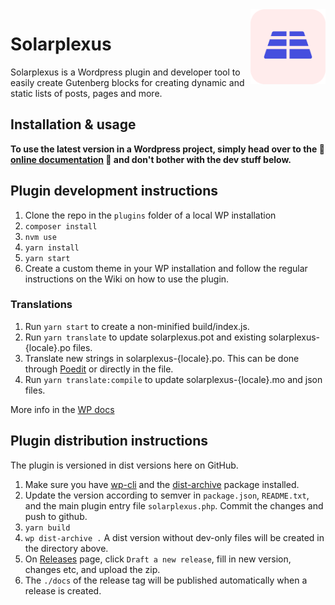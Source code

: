 <img align="right" width="120" height="120" src="https://github.com/Aventyret/solarplexus/blob/master/solarplexus-logo.png?raw=true" style="float:right" />

# Solarplexus

Solarplexus is a Wordpress plugin and developer tool to easily create Gutenberg blocks for creating dynamic and static lists of posts, pages and more.

## Installation & usage

**To use the latest version in a Wordpress project, simply head over to the 📖 [online documentation](https://aventyret.github.io/solarplexus/) 📖 and don't bother with the dev stuff below.**

## Plugin development instructions

1. Clone the repo in the `plugins` folder of a local WP installation
2. `composer install`
3. `nvm use`
4. `yarn install`
5. `yarn start`
6. Create a custom theme in your WP installation and follow the regular instructions on the Wiki on how to use the plugin.

### Translations

1. Run `yarn start` to create a non-minified build/index.js.
2. Run `yarn translate` to update solarplexus.pot and existing solarplexus-{locale}.po files.
3. Translate new strings in solarplexus-{locale}.po. This can be done through [Poedit](https://poedit.net) or directly in the file.
4. Run `yarn translate:compile` to update solarplexus-{locale}.mo and json files.

More info in the [WP docs](https://developer.wordpress.org/block-editor/how-to-guides/internationalization/)

## Plugin distribution instructions

The plugin is versioned in dist versions here on GitHub.

1. Make sure you have [wp-cli](https://make.wordpress.org/cli/handbook/guides/installing/) and the [dist-archive](https://developer.wordpress.org/cli/commands/dist-archive/) package installed.
2. Update the version according to semver in `package.json`, `README.txt`, and the main plugin entry file `solarplexus.php`. Commit the changes and push to github.
3. `yarn build`
4. `wp dist-archive .` A dist version without dev-only files will be created in the directory above.
5. On [Releases](https://github.com/Aventyret/solarplexus/releases) page, click `Draft a new release`, fill in new version, changes etc, and upload the zip.
6. The `./docs` of the release tag will be published automatically when a release is created.
